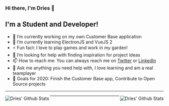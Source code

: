 ### Hi there, I'm Dries 👋

## I'm a Student and Developer!

- 🔭 I’m currently working on my own Customer Base application
- 🌱 I’m currently learning ElectronJS and VueJS 2
- ⚡ Fun fact: I love to play games and work in my garden!
- 🤔 I’m looking for help with finding inspiration for project ideas
- 📫 How to reach me: You can always reach me on [Twitter](https://twitter.com/_droes_) or [LinkedIn](https://www.linkedin.com/in/dries-verelst/)
- 💬 Ask me anything you need help with, I love learning and am a real teamplayer
- :goal_net: Goals for 2020: Finish the Customer Base app, Contribute to Open Source projects

---

<img align="left" alt="Dries' Github Stats" src="https://github-readme-stats.vercel.app/api?username=DriesVerelst&show_icons=true&hide_border=true" />
<img align="right" alt="Dries' Github Stats" src="https://github-readme-stats.vercel.app/api/top-langs/?username=DriesVerelst&show_icons=true&hide_border=true" />

---